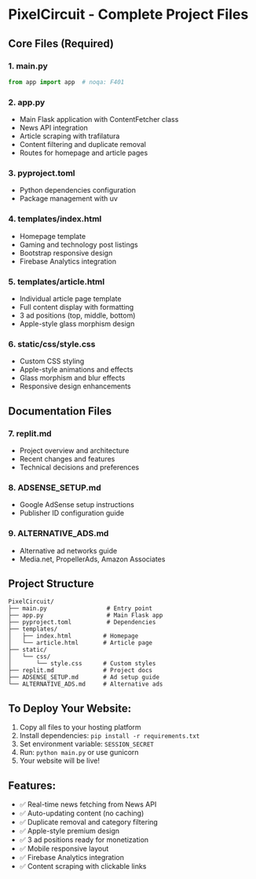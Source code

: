# PixelCircuit - Complete Project Files

## Core Files (Required)

### 1. main.py
```python
from app import app  # noqa: F401
```

### 2. app.py
- Main Flask application with ContentFetcher class
- News API integration
- Article scraping with trafilatura
- Content filtering and duplicate removal
- Routes for homepage and article pages

### 3. pyproject.toml
- Python dependencies configuration
- Package management with uv

### 4. templates/index.html
- Homepage template
- Gaming and technology post listings
- Bootstrap responsive design
- Firebase Analytics integration

### 5. templates/article.html
- Individual article page template
- Full content display with formatting
- 3 ad positions (top, middle, bottom)
- Apple-style glass morphism design

### 6. static/css/style.css
- Custom CSS styling
- Apple-style animations and effects
- Glass morphism and blur effects
- Responsive design enhancements

## Documentation Files

### 7. replit.md
- Project overview and architecture
- Recent changes and features
- Technical decisions and preferences

### 8. ADSENSE_SETUP.md
- Google AdSense setup instructions
- Publisher ID configuration guide

### 9. ALTERNATIVE_ADS.md
- Alternative ad networks guide
- Media.net, PropellerAds, Amazon Associates

## Project Structure
```
PixelCircuit/
├── main.py                 # Entry point
├── app.py                  # Main Flask app
├── pyproject.toml          # Dependencies
├── templates/
│   ├── index.html         # Homepage
│   └── article.html       # Article page
├── static/
│   └── css/
│       └── style.css      # Custom styles
├── replit.md              # Project docs
├── ADSENSE_SETUP.md       # Ad setup guide
└── ALTERNATIVE_ADS.md     # Alternative ads
```

## To Deploy Your Website:

1. Copy all files to your hosting platform
2. Install dependencies: `pip install -r requirements.txt`
3. Set environment variable: `SESSION_SECRET`
4. Run: `python main.py` or use gunicorn
5. Your website will be live!

## Features:
- ✅ Real-time news fetching from News API
- ✅ Auto-updating content (no caching)
- ✅ Duplicate removal and category filtering
- ✅ Apple-style premium design
- ✅ 3 ad positions ready for monetization
- ✅ Mobile responsive layout
- ✅ Firebase Analytics integration
- ✅ Content scraping with clickable links